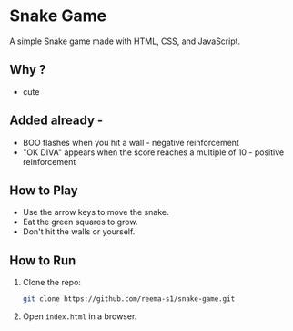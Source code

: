 # Snake Game

A simple Snake game made with HTML, CSS, and JavaScript. 

##  Why ?
-  cute

## Added already - 
- BOO flashes when you hit a wall - negative reinforcement
- "OK DIVA" appears when the score reaches a multiple of 10 - positive reinforcement

##  How to Play
- Use the arrow keys to move the snake.
- Eat the green squares to grow.
- Don't hit the walls or yourself. 

## How to Run
1. Clone the repo:
   ```sh
   git clone https://github.com/reema-s1/snake-game.git
   ```
2. Open `index.html` in a browser.



